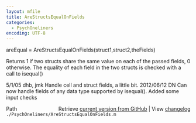 ```yaml
---
layout: mfile
title: AreStructsEqualOnFields
categories:
  - PsychOneliners
encoding: UTF-8
---
```


areEqual = AreStructsEqualOnFields\(struct1,struct2,theFields\)

Returns 1 if two structs share the same value on each of the passed
fields, 0 otherwise.  The equality of each field in the two structs is
checked with a call to isequal\(\)

5/1/05     dhb, jmk   Handle cell and struct fields, a little bit.
2012/06/12 DN         Can now handle fields of any data type supported by
                      isequal\(\). Added some input checks


<div class="code_header" style="text-align:right;">
  <span style="float:left;">Path&nbsp;&nbsp;</span> <span class="counter">Retrieve <a href=
  "https://raw.github.com/Psychtoolbox-3/Psychtoolbox-3/beta/./PsychOneliners/AreStructsEqualOnFields.m">current version from GitHub</a> | View <a href=
  "https://github.com/Psychtoolbox-3/Psychtoolbox-3/commits/beta/./PsychOneliners/AreStructsEqualOnFields.m">changelog</a></span>
</div>
<div class="code">
  <code>./PsychOneliners/AreStructsEqualOnFields.m</code>
</div>
